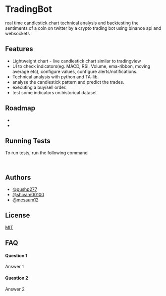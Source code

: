 
# TradingBot

real time candlestick chart technical analysis and backtesting the sentiments of a coin on twitter by a crypto trading bot using binance api and websockets


## Features

- Lightweight chart - live candlestick chart similar to tradingview
- UI to check indicators(eg. MACD, RSI, Volume, ema-ribbon, moving average etc), configure values, configure alerts/notifications.
- Technical analysis with python and TA-lib.
- analyse the candlestick pattern and predict the trades.
- executing a buy/sell order.
- test some indicators on historical dataset



## Roadmap

- 

- 

## Running Tests

To run tests, run the following command

```bash
  
```


## Authors

- [@pushp277](https://www.github.com/pushp277)
- [@shivam00100](https://www.github.com/shivam00100)
- [@mesaum12](https://www.github.com/mesaum12)

## License

[MIT](https://choosealicense.com/licenses/mit/)


## FAQ

#### Question 1

Answer 1

#### Question 2

Answer 2


